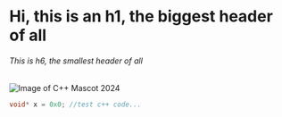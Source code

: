 # Hi, this is an h1, the biggest header of all

###### This is h6, the smallest header of all

![Image of C++ Mascot 2024](https://media3.locals.com/images/posts/2024-01-10/102127/102127_99yfyumtxc53rd4_custom.jpeg)


```c++
void* x = 0x0; //test c++ code...
```
